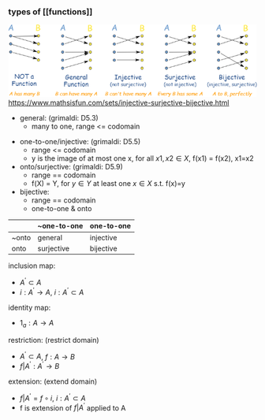### types of [[functions]]

![](figures\function-mapping.png)
https://www.mathsisfun.com/sets/injective-surjective-bijective.html

* general:  (grimaldi: D5.3)
    - many to one, range <= codomain
- one-to-one/injective: (grimaldi: D5.5)
    - range <= codomain
    - y is the image of at most one x, for all $x1, x2 \in X$, f(x1) = f(x2), x1=x2
- onto/surjective: (grimaldi: D5.9)
    - range == codomain
    - f(X) = Y, for $y \in Y$ at least one $x \in X$ s.t. f(x)=y
- bijective: 
    - range == codomain
    - one-to-one & onto 

 |      | ~one-to-one | one-to-one
 |-----| ------------|-----------
 | ~onto | general     | injective
| onto | surjective  | bijective 

inclusion map:
- $A^{\prime} \subset A$
- $i: A^{\prime}\rightarrow A$, $i:A^{\prime} \subset A$

identity map:
- $1_a: A \rightarrow A$

restriction: (restrict domain)
- $A^{\prime} \subset A$, $f:A \rightarrow B$
- $f|A^{\prime}:A^{\prime} \rightarrow B$

extension: (extend domain)
- $f|A^{\prime} = f\circ i$, $i:A^{\prime} \subset A$
- f is extension of $f|A^{\prime}$ applied to A
